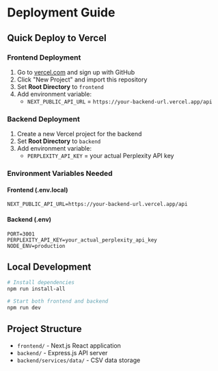 # Deployment Guide

## Quick Deploy to Vercel

### Frontend Deployment
1. Go to [vercel.com](https://vercel.com) and sign up with GitHub
2. Click "New Project" and import this repository
3. Set **Root Directory** to `frontend`
4. Add environment variable:
   - `NEXT_PUBLIC_API_URL` = `https://your-backend-url.vercel.app/api`

### Backend Deployment
1. Create a new Vercel project for the backend
2. Set **Root Directory** to `backend`
3. Add environment variable:
   - `PERPLEXITY_API_KEY` = your actual Perplexity API key

### Environment Variables Needed

#### Frontend (.env.local)
```
NEXT_PUBLIC_API_URL=https://your-backend-url.vercel.app/api
```

#### Backend (.env)
```
PORT=3001
PERPLEXITY_API_KEY=your_actual_perplexity_api_key
NODE_ENV=production
```

## Local Development
```bash
# Install dependencies
npm run install-all

# Start both frontend and backend
npm run dev
```

## Project Structure
- `frontend/` - Next.js React application
- `backend/` - Express.js API server
- `backend/services/data/` - CSV data storage
